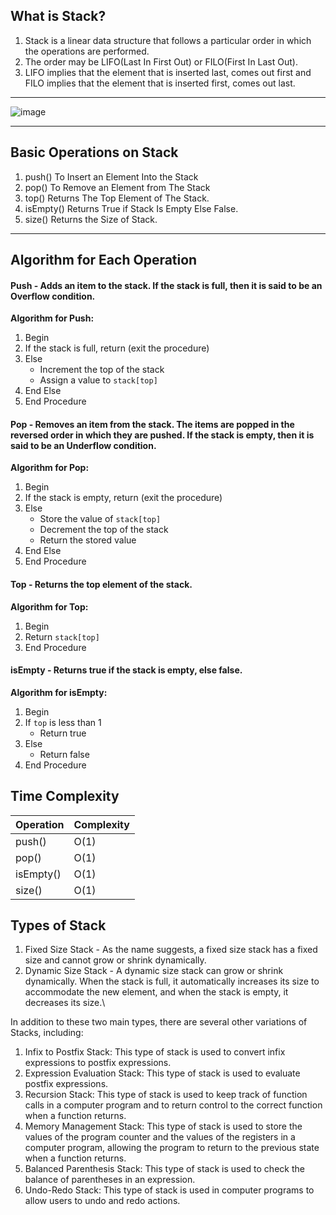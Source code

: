 ## What is Stack?
1. Stack is a linear data structure that follows a particular order in which the operations are performed.
2. The order may be LIFO(Last In First Out) or FILO(First In Last Out).
3. LIFO implies that the element that is inserted last, comes out first and FILO implies that the element that is inserted first, comes out last.
_______________
![image](https://github.com/realaryagupta/DSA-Notes/assets/119800001/e4e531bb-a294-49b7-9b75-ea89de8700bc)
______________

## Basic Operations on Stack
1. push() To Insert an Element Into the Stack
2. pop() To Remove an Element from The Stack
3. top() Returns The Top Element of The Stack.
4. isEmpty() Returns True if Stack Is Empty Else False.
5. size() Returns the Size of Stack.
___________________

## Algorithm for Each Operation
#### Push - Adds an item to the stack. If the stack is full, then it is said to be an Overflow condition.
**Algorithm for Push:**
  1. Begin
  2. If the stack is full, return (exit the procedure)
  3. Else
     - Increment the top of the stack
     - Assign a value to `stack[top]`
  4. End Else
  5. End Procedure


#### Pop - Removes an item from the stack. The items are popped in the reversed order in which they are pushed. If the stack is empty, then it is said to be an Underflow condition.
**Algorithm for Pop:**
  1. Begin
  2. If the stack is empty, return (exit the procedure)
  3. Else
     - Store the value of `stack[top]`
     - Decrement the top of the stack
     - Return the stored value
  4. End Else
  5. End Procedure

#### Top - Returns the top element of the stack.
**Algorithm for Top:**
  1. Begin
  2. Return `stack[top]`
  3. End Procedure

#### isEmpty - Returns true if the stack is empty, else false.
**Algorithm for isEmpty:**
  1. Begin
  2. If `top` is less than 1
     - Return true
  3. Else
     - Return false
  4. End Procedure

## Time Complexity
|Operation|Complexity|
|---------|----------|
|push()|O(1)|
|pop()|O(1)|
|isEmpty()|O(1)|
|size()|O(1)|

## Types of Stack
1. Fixed Size Stack - As the name suggests, a fixed size stack has a fixed size and cannot grow or shrink dynamically.
2. Dynamic Size Stack - A dynamic size stack can grow or shrink dynamically. When the stack is full, it automatically increases its size to accommodate the new element, and when the stack is empty, it decreases its size.\

In addition to these two main types, there are several other variations of Stacks, including:

1. Infix to Postfix Stack: This type of stack is used to convert infix expressions to postfix expressions.
2. Expression Evaluation Stack: This type of stack is used to evaluate postfix expressions.
3. Recursion Stack: This type of stack is used to keep track of function calls in a computer program and to return control to the correct function when a function returns.
4. Memory Management Stack: This type of stack is used to store the values of the program counter and the values of the registers in a computer program, allowing the program to return to the previous state when a function returns.
5. Balanced Parenthesis Stack: This type of stack is used to check the balance of parentheses in an expression.
6. Undo-Redo Stack: This type of stack is used in computer programs to allow users to undo and redo actions.





















